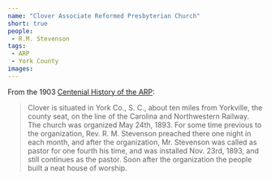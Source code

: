 ```yaml
---
name: "Clover Associate Reformed Presbyterian Church"
short: true
people:
 - R.M. Stevenson
tags:
 - ARP
 - York County
images:
---
```


From the 1903 [Centenial History of the ARP](https://books.google.com/books?id=eco5AQAAMAAJ):

> Clover is situated in York Co., S. C., about ten miles from Yorkville, the county seat, on the line of the Carolina and Northwestern Railway. The church was organized May 24th, 1893. For some time previous to the organization, Rev. R. M. Stevenson preached there one night in each month, and after the organization, Mr. Stevenson was called as pastor for one fourth his time, and was installed Nov. 23rd, 1893, and still continues as the pastor. Soon after the organization the people built a neat house of worship.